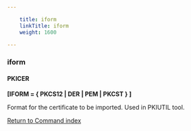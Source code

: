 ```yaml
---

    title: iform
    linkTitle: iform
    weight: 1600

---
```

<span id="iform"></span>

### iform

#### PKICER

****\[IFORM = { PKCS12 | DER | PEM | PKCST } \]****

Format for the certificate to be imported. Used in PKIUTIL tool.

[Return to Command index](../../)
